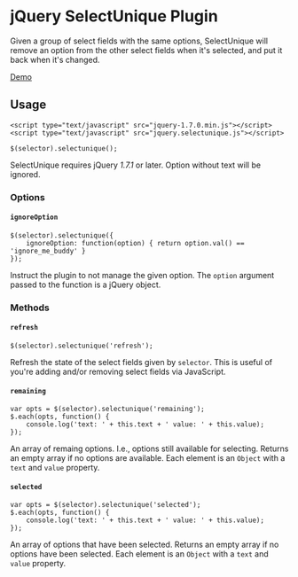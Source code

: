 # jQuery SelectUnique Plugin

Given a group of select fields with the same options, SelectUnique will remove an option from the other select fields when it's selected, and put it back when it's changed.

[Demo](http://sshaw.github.com/jquery-selectunique#demo)

## Usage

    <script type="text/javascript" src="jquery-1.7.0.min.js"></script>
    <script type="text/javascript" src="jquery.selectunique.js"></script>

    $(selector).selectunique();

SelectUnique requires jQuery *1.7.1* or later.  Option without text will be ignored. 

### Options

#### `ignoreOption`

    $(selector).selectunique({ 
	    ignoreOption: function(option) { return option.val() == 'ignore_me_buddy' } 
    });
   
Instruct the plugin to not manage the given option. The `option`
argument passed to the function is a jQuery object. 

### Methods

#### `refresh`

	$(selector).selectunique('refresh');

Refresh the state of the select fields given by `selector`. 
This is useful of you're adding and/or removing select fields via JavaScript.

#### `remaining`

    var opts = $(selector).selectunique('remaining');
	$.each(opts, function() { 
		console.log('text: ' + this.text + ' value: ' + this.value);
	});

An array of remaing options. I.e., options still  available for selecting. Returns an empty array if
no options are available. Each element is an `Object` with a `text`
and `value` property. 

#### `selected`

	var opts = $(selector).selectunique('selected');
	$.each(opts, function() { 
		console.log('text: ' + this.text + ' value: ' + this.value);
	});

An array of options that have been selected. Returns an empty array if
no options have been selected. Each element is an `Object` with a `text`
and `value` property. 

	

